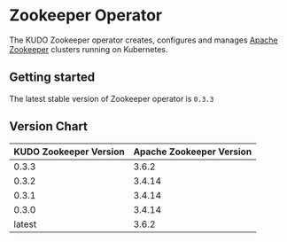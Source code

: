 # Zookeeper Operator

The KUDO Zookeeper operator creates, configures and manages [Apache Zookeeper](https://zookeeper.apache.org/) clusters running on Kubernetes.

## Getting started

The latest stable version of Zookeeper operator is `0.3.3`

## Version Chart

| KUDO Zookeeper Version | Apache Zookeeper Version |
| ---------------------- | ------------------------ |
| 0.3.3                  | 3.6.2                    |
| 0.3.2                  | 3.4.14                   |
| 0.3.1                  | 3.4.14                   |
| 0.3.0                  | 3.4.14                   |
| latest                 | 3.6.2                    |
